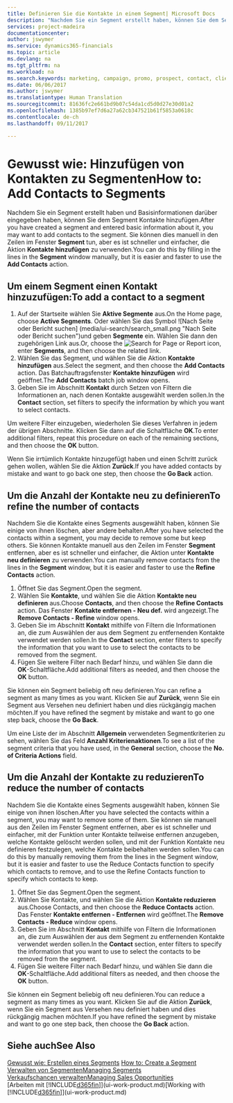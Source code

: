 ```yaml
---
title: Definieren Sie die Kontakte in einem Segment| Microsoft Docs
description: "Nachdem Sie ein Segment erstellt haben, können Sie dem Segment Kontakte zum Beispiel als Teil der bestimmte Kunden oder der Clients einer Werbekampagnezielgruppenadressierung hinzufügen."
services: project-madeira
documentationcenter: 
author: jswymer
ms.service: dynamics365-financials
ms.topic: article
ms.devlang: na
ms.tgt_pltfrm: na
ms.workload: na
ms.search.keywords: marketing, campaign, promo, prospect, contact, client, customer
ms.date: 06/06/2017
ms.author: jswymer
ms.translationtype: Human Translation
ms.sourcegitcommit: 81636fc2e661bd9b07c54da1cd5d0d27e30d01a2
ms.openlocfilehash: 1385b97ef7d6a27a62cb347521b61f5853a0618c
ms.contentlocale: de-ch
ms.lasthandoff: 09/11/2017

---
```

# <a name="how-to-add-contacts-to-segments"></a><span data-ttu-id="f06e1-103">Gewusst wie: Hinzufügen von Kontakten zu Segmenten</span><span class="sxs-lookup"><span data-stu-id="f06e1-103">How to: Add Contacts to Segments</span></span>
<span data-ttu-id="f06e1-104">Nachdem Sie ein Segment erstellt haben und Basisinformationen darüber eingegeben haben, können Sie dem Segment Kontakte hinzufügen.</span><span class="sxs-lookup"><span data-stu-id="f06e1-104">After you have created a segment and entered basic information about it, you may want to add contacts to the segment.</span></span> <span data-ttu-id="f06e1-105">Sie können dies manuell in den Zeilen im Fenster **Segment** tun, aber es ist schneller und einfacher, die Aktion **Kontakte hinzufügen** zu verwenden.</span><span class="sxs-lookup"><span data-stu-id="f06e1-105">You can do this by filling in the lines in the **Segment** window manually, but it is easier and faster to use the **Add Contacts** action.</span></span>

## <a name="to-add-a-contact-to-a-segment"></a><span data-ttu-id="f06e1-106">Um einem Segment einen Kontakt hinzuzufügen:</span><span class="sxs-lookup"><span data-stu-id="f06e1-106">To add a contact to a segment</span></span>
1. <span data-ttu-id="f06e1-107">Auf der Startseite wählen Sie **Aktive Segmente** aus.</span><span class="sxs-lookup"><span data-stu-id="f06e1-107">On the Home page, choose **Active Segments**.</span></span> <span data-ttu-id="f06e1-108">Oder wählen Sie das Symbol ![Nach Seite oder Bericht suchen] (media/ui-search/search_small.png "Nach Seite oder Bericht suchen")und geben **Segmente** ein. Wählen Sie dann den zugehörigen Link aus.</span><span class="sxs-lookup"><span data-stu-id="f06e1-108">Or, choose the ![Search for Page or Report](media/ui-search/search_small.png "Search for Page or Report icon") icon, enter **Segments**, and then choose the related link.</span></span>  
2. <span data-ttu-id="f06e1-109">Wählen Sie das Segment, und wählen Sie die Aktion **Kontakte hinzufügen** aus.</span><span class="sxs-lookup"><span data-stu-id="f06e1-109">Select the segment, and then choose the **Add Contacts** action.</span></span> <span data-ttu-id="f06e1-110">Das Batchauftragsfenster **Kontakte hinzufügen** wird geöffnet.</span><span class="sxs-lookup"><span data-stu-id="f06e1-110">The **Add Contacts** batch job window opens.</span></span>
3. <span data-ttu-id="f06e1-111">Geben Sie im Abschnitt **Kontakt** durch Setzen von Filtern die Informationen an, nach denen Kontakte ausgewählt werden sollen.</span><span class="sxs-lookup"><span data-stu-id="f06e1-111">In the **Contact** section, set filters to specify the information by which you want to select contacts.</span></span>

<span data-ttu-id="f06e1-112">Um weitere Filter einzugeben, wiederholen Sie dieses Verfahren in jedem der übrigen Abschnitte. Klicken Sie dann auf die Schaltfläche **OK**.</span><span class="sxs-lookup"><span data-stu-id="f06e1-112">To enter additional filters, repeat this procedure on each of the remaining sections, and then choose the **OK** button.</span></span>

<span data-ttu-id="f06e1-113">Wenn Sie irrtümlich Kontakte hinzugefügt haben und einen Schritt zurück gehen wollen, wählen Sie die Aktion **Zurück**.</span><span class="sxs-lookup"><span data-stu-id="f06e1-113">If you have added contacts by mistake and want to go back one step, then choose the **Go Back** action.</span></span>

## <a name="to-refine-the-number-of-contacts"></a><span data-ttu-id="f06e1-114">Um die Anzahl der Kontakte neu zu definieren</span><span class="sxs-lookup"><span data-stu-id="f06e1-114">To refine the number of contacts</span></span>
<span data-ttu-id="f06e1-115">Nachdem Sie die Kontakte eines Segments ausgewählt haben, können Sie einige von ihnen löschen, aber andere behalten.</span><span class="sxs-lookup"><span data-stu-id="f06e1-115">After you have selected the contacts within a segment, you may decide to remove some but keep others.</span></span> <span data-ttu-id="f06e1-116">Sie können Kontakte manuell aus den Zeilen im Fenster **Segment** entfernen, aber es ist schneller und einfacher, die Aktion unter **Kontakte neu definieren** zu verwenden.</span><span class="sxs-lookup"><span data-stu-id="f06e1-116">You can manually remove contacts from the lines in the **Segment** window, but it is easier and faster to use the **Refine Contacts** action.</span></span>

1. <span data-ttu-id="f06e1-117">Öffnet Sie das Segment.</span><span class="sxs-lookup"><span data-stu-id="f06e1-117">Open the segment.</span></span>
2. <span data-ttu-id="f06e1-118">Wählen Sie **Kontakte**, und wählen Sie die Aktion **Kontakte neu definieren** aus.</span><span class="sxs-lookup"><span data-stu-id="f06e1-118">Choose **Contacts**, and then choose the **Refine Contacts** action.</span></span> <span data-ttu-id="f06e1-119">Das Fenster **Kontakte entfernen - Neu def.** wird angezeigt.</span><span class="sxs-lookup"><span data-stu-id="f06e1-119">The **Remove Contacts - Refine** window opens.</span></span>
3. <span data-ttu-id="f06e1-120">Geben Sie im Abschnitt **Kontakt** mithilfe von Filtern die Informationen an, die zum Auswählen der aus dem Segment zu entfernenden Kontakte verwendet werden sollen.</span><span class="sxs-lookup"><span data-stu-id="f06e1-120">In the **Contact** section, enter filters to specify the information that you want to use to select the contacts to be removed from the segment.</span></span>
4. <span data-ttu-id="f06e1-121">Fügen Sie weitere Filter nach Bedarf hinzu, und wählen Sie dann die **OK**-Schaltfläche.</span><span class="sxs-lookup"><span data-stu-id="f06e1-121">Add additional filters as needed, and then choose the **OK** button.</span></span>

<span data-ttu-id="f06e1-122">Sie können ein Segment beliebig oft neu definieren.</span><span class="sxs-lookup"><span data-stu-id="f06e1-122">You can refine a segment as many times as you want.</span></span> <span data-ttu-id="f06e1-123">Klicken Sie auf **Zurück**, wenn Sie ein Segment aus Versehen neu definiert haben und dies rückgängig machen möchten.</span><span class="sxs-lookup"><span data-stu-id="f06e1-123">If you have refined the segment by mistake and want to go one step back, choose the **Go Back**.</span></span>

<span data-ttu-id="f06e1-124">Um eine Liste der im Abschnitt **Allgemein** verwendeten Segmentkriterien zu sehen, wählen Sie das Feld **Anzahl Kriterienaktionen**.</span><span class="sxs-lookup"><span data-stu-id="f06e1-124">To see a list of the segment criteria that you have used, in the **General** section, choose the **No. of Criteria Actions** field.</span></span>

## <a name="to-reduce-the-number-of-contacts"></a><span data-ttu-id="f06e1-125">Um die Anzahl der Kontakte zu reduzieren</span><span class="sxs-lookup"><span data-stu-id="f06e1-125">To reduce the number of contacts</span></span>
<span data-ttu-id="f06e1-126">Nachdem Sie die Kontakte eines Segments ausgewählt haben, können Sie einige von ihnen löschen.</span><span class="sxs-lookup"><span data-stu-id="f06e1-126">After you have selected the contacts within a segment, you may want to remove some of them.</span></span> <span data-ttu-id="f06e1-127">Sie können sie manuell aus den Zeilen im Fenster Segment entfernen, aber es ist schneller und einfacher, mit der Funktion unter Kontakte teilweise entfernen anzugeben, welche Kontakte gelöscht werden sollen, und mit der Funktion Kontakte neu definieren festzulegen, welche Kontakte beibehalten werden sollen.</span><span class="sxs-lookup"><span data-stu-id="f06e1-127">You can do this by manually removing them from the lines in the Segment window, but it is easier and faster to use the Reduce Contacts function to specify which contacts to remove, and to use the Refine Contacts function to specify which contacts to keep.</span></span>

1. <span data-ttu-id="f06e1-128">Öffnet Sie das Segment.</span><span class="sxs-lookup"><span data-stu-id="f06e1-128">Open the segment.</span></span>
2. <span data-ttu-id="f06e1-129">Wählen Sie Kontakte, und wählen Sie die Aktion **Kontakte reduzieren** aus.</span><span class="sxs-lookup"><span data-stu-id="f06e1-129">Choose Contacts, and then choose the **Reduce Contacts** action.</span></span> <span data-ttu-id="f06e1-130">Das Fenster **Kontakte entfernen - Entfernen** wird geöffnet.</span><span class="sxs-lookup"><span data-stu-id="f06e1-130">The **Remove Contacts - Reduce** window opens.</span></span>
3. <span data-ttu-id="f06e1-131">Geben Sie im Abschnitt **Kontakt** mithilfe von Filtern die Informationen an, die zum Auswählen der aus dem Segment zu entfernenden Kontakte verwendet werden sollen.</span><span class="sxs-lookup"><span data-stu-id="f06e1-131">In the **Contact** section, enter filters to specify the information that you want to use to select the contacts to be removed from the segment.</span></span>
4. <span data-ttu-id="f06e1-132">Fügen Sie weitere Filter nach Bedarf hinzu, und wählen Sie dann die **OK**-Schaltfläche.</span><span class="sxs-lookup"><span data-stu-id="f06e1-132">Add additional filters as needed, and then choose the **OK** button.</span></span>

<span data-ttu-id="f06e1-133">Sie können ein Segment beliebig oft neu definieren.</span><span class="sxs-lookup"><span data-stu-id="f06e1-133">You can reduce a segment as many times as you want.</span></span> <span data-ttu-id="f06e1-134">Klicken Sie auf die Aktion **Zurück**, wenn Sie ein Segment aus Versehen neu definiert haben und dies rückgängig machen möchten.</span><span class="sxs-lookup"><span data-stu-id="f06e1-134">If you have refined the segment by mistake and want to go one step back, then choose the **Go Back** action.</span></span>

## <a name="see-also"></a><span data-ttu-id="f06e1-135">Siehe auch</span><span class="sxs-lookup"><span data-stu-id="f06e1-135">See Also</span></span>
<span data-ttu-id="f06e1-136">[Gewusst wie: Erstellen eines Segments](marketing-how-create-segment.md) </span><span class="sxs-lookup"><span data-stu-id="f06e1-136">[How to: Create a Segment](marketing-how-create-segment.md) </span></span>  
[<span data-ttu-id="f06e1-137">Verwalten von Segmenten</span><span class="sxs-lookup"><span data-stu-id="f06e1-137">Managing Segments</span></span>](marketing-segments.md)  
[<span data-ttu-id="f06e1-138">Verkaufschancen verwalten</span><span class="sxs-lookup"><span data-stu-id="f06e1-138">Managing Sales Opportunities</span></span>](marketing-manage-sales-opportunities.md)  
<span data-ttu-id="f06e1-139">[Arbeiten mit [!INCLUDE[d365fin](includes/d365fin_md.md)]](ui-work-product.md)</span><span class="sxs-lookup"><span data-stu-id="f06e1-139">[Working with [!INCLUDE[d365fin](includes/d365fin_md.md)]](ui-work-product.md)</span></span>  

